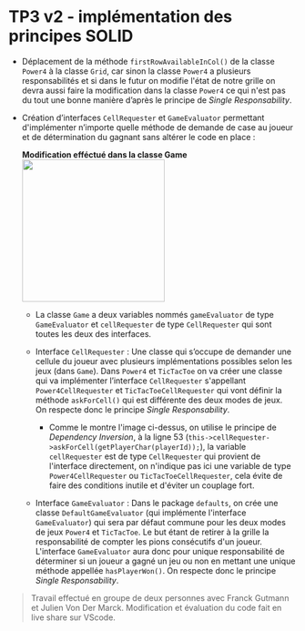 # TP3 v2 - implémentation des principes SOLID

- Déplacement de la méthode `firstRowAvailableInCol()` de la classe `Power4` à la classe `Grid`, car sinon la classe `Power4` a plusieurs responsabilités et si dans le futur on modifie l'état de notre grille on devra aussi faire la modification dans la classe `Power4` ce qui n'est pas du tout une bonne manière d’après le principe de *Single Responsability*.

- Création d’interfaces `CellRequester` et `GameEvaluator` permettant d'implémenter n’importe quelle méthode de demande de case au joueur et de détermination du gagnant sans altérer le code en place :

    **Modification efféctué dans la classe Game**
    <img src="https://user-images.githubusercontent.com/62793491/205987255-baadb7e4-bb07-46a7-a3b1-c6a3615cca1b.png" height="250" />

    - La classe `Game` a deux variables nommés `gameEvaluator` de type `GameEvaluator` et `cellRequester` de type `CellRequester` qui sont toutes les deux des interfaces. 

    - Interface `CellRequester` : Une classe qui s’occupe de demander une cellule du joueur avec plusieurs implémentations possibles selon les jeux (dans `Game`). Dans `Power4` et `TicTacToe` on va créer une classe qui va implémenter l’interface `CellRequester` s'appellant `Power4CellRequester` et `TicTacToeCellRequester` qui vont définir la méthode `askForCell()` qui est différente des deux modes de jeux. On respecte donc le principe *Single Responsability*.  

        - Comme le montre l'image ci-dessus, on utilise le principe de *Dependency Inversion*, à la ligne 53 (`this->cellRequester->askForCell(getPlayerChar(playerId));`), la variable `cellRequester` est de type `CellRequester` qui provient de l'interface directement, on n'indique pas ici une variable de type `Power4CellRequester` ou `TicTacToeCellRequester`, cela évite de faire des conditions inutile et d'éviter un couplage fort.  

    - Interface `GameEvaluator` : Dans le package `defaults`, on crée une classe `DefaultGameEvaluator` (qui implémente l'interface `GameEvaluator`) qui sera par défaut commune pour les deux modes de jeux `Power4` et `TicTacToe`. Le but étant de retirer à la grille la responsabilité de compter les pions consécutifs d'un joueur. L'interface `GameEvaluator` aura donc pour unique responsabilité de déterminer si un joueur a gagné un jeu ou non en mettant une unique méthode appellée `hasPlayerWon()`. On respecte donc le principe *Single Responsability*.  


> Travail effectué en groupe de deux personnes avec Franck Gutmann et Julien Von Der Marck. Modification et évaluation du code fait en live share sur VScode. 

